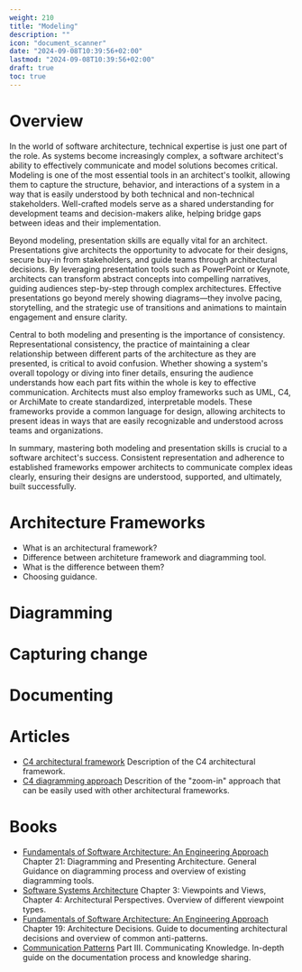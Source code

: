 ```yaml
---
weight: 210
title: "Modeling"
description: ""
icon: "document_scanner"
date: "2024-09-08T10:39:56+02:00"
lastmod: "2024-09-08T10:39:56+02:00"
draft: true
toc: true
---
```


# Overview

In the world of software architecture, technical expertise is just one part of
the role. As systems become increasingly complex, a software architect's ability
to effectively communicate and model solutions becomes critical. Modeling is one
of the most essential tools in an architect's toolkit, allowing them to capture
the structure, behavior, and interactions of a system in a way that is easily
understood by both technical and non-technical stakeholders. Well-crafted models
serve as a shared understanding for development teams and decision-makers alike,
helping bridge gaps between ideas and their implementation.

Beyond modeling, presentation skills are equally vital for an architect.
Presentations give architects the opportunity to advocate for their designs,
secure buy-in from stakeholders, and guide teams through architectural
decisions. By leveraging presentation tools such as PowerPoint or Keynote,
architects can transform abstract concepts into compelling narratives, guiding
audiences step-by-step through complex architectures. Effective presentations go
beyond merely showing diagrams—they involve pacing, storytelling, and the
strategic use of transitions and animations to maintain engagement and ensure
clarity.

Central to both modeling and presenting is the importance of consistency.
Representational consistency, the practice of maintaining a clear relationship
between different parts of the architecture as they are presented, is critical
to avoid confusion. Whether showing a system's overall topology or diving into
finer details, ensuring the audience understands how each part fits within the
whole is key to effective communication. Architects must also employ frameworks
such as UML, C4, or ArchiMate to create standardized, interpretable models.
These frameworks provide a common language for design, allowing architects to
present ideas in ways that are easily recognizable and understood across teams
and organizations.

In summary, mastering both modeling and presentation skills is crucial to a
software architect's success. Consistent representation and adherence to
established frameworks empower architects to communicate complex ideas clearly,
ensuring their designs are understood, supported, and ultimately, built
successfully.

# Architecture Frameworks

- What is an architectural framework?
- Difference between architeture framework and diagramming tool.
- What is the difference between them?
- Choosing guidance.

# Diagramming

# Capturing change

# Documenting

# Articles

- [C4 architectural framework](https://c4model.com/) Description of the C4
  architectural framework.
- [C4 diagramming approach](https://c4model.com/diagrams) Descrition of the
  "zoom-in" approach that can be easily used with other architectural
  frameworks.

# Books

- [Fundamentals of Software Architecture: An Engineering Approach](https://www.oreilly.com/library/view/fundamentals-of-software/9781663728357/)
  Chapter 21: Diagramming and Presenting Architecture. General Guidance on
  diagramming process and overview of existing diagramming tools.
- [Software Systems Architecture](https://www.viewpoints-and-perspectives.info/)
  Chapter 3: Viewpoints and Views, Chapter 4: Architectural Perspectives.
  Overview of different viewpoint types.
- [Fundamentals of Software Architecture: An Engineering Approach](https://www.oreilly.com/library/view/fundamentals-of-software/9781663728357/)
  Chapter 19: Architecture Decisions. Guide to documenting architectural
  decisions and overview of common anti-patterns.
- [Communication Patterns](https://www.oreilly.com/library/view/communication-patterns/9781098140533/)
  Part III. Communicating Knowledge. In-depth guide on the documentation process
  and knowledge sharing.
